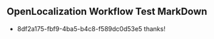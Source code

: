 ## OpenLocalization Workflow Test MarkDown
* 8df2a175-fbf9-4ba5-b4c8-f589dc0d53e5 thanks!

<!--HONumber=Aug16_HO5-->


